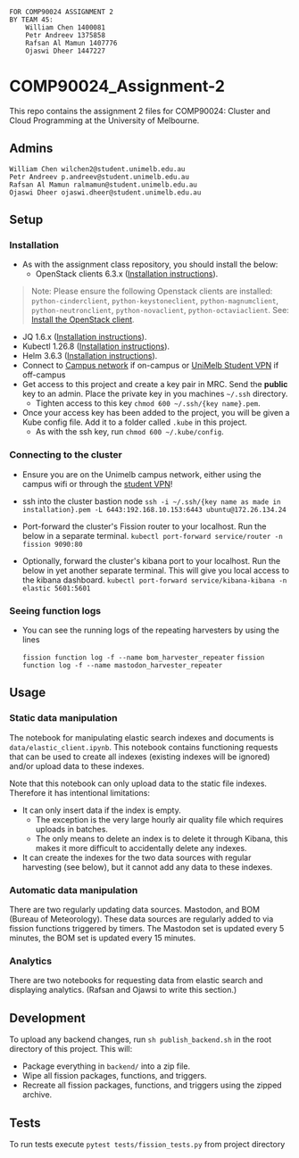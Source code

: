     FOR COMP90024 ASSIGNMENT 2
    BY TEAM 45: 
        William Chen 1400081
        Petr Andreev 1375858
        Rafsan Al Mamun 1407776
        Ojaswi Dheer 1447227

# COMP90024_Assignment-2
This repo contains the assignment 2 files for COMP90024: Cluster and Cloud Programming at the University of Melbourne.

## Admins
    William Chen wilchen2@student.unimelb.edu.au
    Petr Andreev p.andreev@student.unimelb.edu.au
    Rafsan Al Mamun ralmamun@student.unimelb.edu.au
    Ojaswi Dheer ojaswi.dheer@student.unimelb.edu.au

## Setup
### Installation
 - As with the assignment class repository, you should install the below:
   - OpenStack clients 6.3.x ([Installation instructions](https://docs.openstack.org/newton/user-guide/common/cli-install-openstack-command-line-clients.html)).
  > Note: Please ensure the following Openstack clients are installed: `python-cinderclient`, `python-keystoneclient`, `python-magnumclient`, `python-neutronclient`, `python-novaclient`, `python-octaviaclient`. See: [Install the OpenStack client](https://docs.openstack.org/newton/user-guide/common/cli-install-openstack-command-line-clients.html).
   - JQ 1.6.x ([Installation instructions](https://jqlang.github.io/jq/download/)).
   - Kubectl 1.26.8 ([Installation instructions](https://kubernetes.io/docs/tasks/tools/)).
   - Helm 3.6.3 ([Installation instructions](https://helm.sh/docs/intro/install/)).
   - Connect to [Campus network](https://studentit.unimelb.edu.au/wifi-vpn#uniwireless) if on-campus or [UniMelb Student VPN](https://studentit.unimelb.edu.au/wifi-vpn#vpn) if off-campus
 - Get access to this project and create a key pair in MRC. Send the **public** key to an admin. Place the private key in you machines `~/.ssh` directory.
    - Tighten access to this key `chmod 600 ~/.ssh/{key name}.pem`.
 - Once your access key has been added to the project, you will be given a Kube config file. Add it to a folder called `.kube` in this project.
    - As with the ssh key, run `chmod 600 ~/.kube/config`.

### Connecting to the cluster
 - Ensure you are on the Unimelb campus network, either using the campus wifi or through the [student VPN](https://studentit.unimelb.edu.au/wifi-vpn#vpn)!
 - ssh into the cluster bastion node 
     `ssh -i ~/.ssh/{key name as made in installation}.pem -L 6443:192.168.10.153:6443 ubuntu@172.26.134.24`

 - Port-forward the cluster's Fission router to your localhost. Run the below in a separate terminal.
    `kubectl port-forward service/router -n fission 9090:80`

 - Optionally, forward the cluster's kibana port to your localhost. Run the below in yet another separate terminal. This will give you local access to the kibana dashboard.
    `kubectl port-forward service/kibana-kibana -n elastic 5601:5601`

### Seeing function logs
 - You can see the running logs of the repeating harvesters by using the lines 

    `fission function log -f --name bom_harvester_repeater`
    `fission function log -f --name mastodon_harvester_repeater`

## Usage
### Static data manipulation
The notebook for manipulating elastic search indexes and documents is `data/elastic_client.ipynb`. This notebook contains functioning requests that can be used to create all indexes (existing indexes will be ignored) and/or upload data to these indexes. 

Note that this notebook can only upload data to the static file indexes. Therefore it has intentional limitations:
 - It can only insert data if the index is empty.
    - The exception is the very large hourly air quality file which requires uploads in batches.
    - The only means to delete an index is to delete it through Kibana, this makes it more difficult to accidentally delete any indexes.
 - It can create the indexes for the two data sources with regular harvesting (see below), but it cannot add any data to these indexes.

### Automatic data manipulation
There are two regularly updating data sources. Mastodon, and BOM (Bureau of Meteorology). These data sources are regularly added to via fission functions triggered by timers. The Mastodon set is updated every 5 minutes, the BOM set is updated every 15 minutes.

### Analytics
There are two notebooks for requesting data from elastic search and displaying analytics. (Rafsan and Ojawsi to write this section.)

## Development
To upload any backend changes, run `sh publish_backend.sh` in the root directory of this project. This will:
 - Package everything in `backend/` into a zip file.
 - Wipe all fission packages, functions, and triggers.
 - Recreate all fission packages, functions, and triggers using the zipped archive.

## Tests
To run tests execute `pytest tests/fission_tests.py` from project directory 